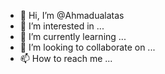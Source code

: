 - 👋 Hi, I’m @Ahmadualatas
- 👀 I’m interested in ...
- 🌱 I’m currently learning ...
- 💞️ I’m looking to collaborate on ...
- 📫 How to reach me ...

<!---
Ahmadualatas/Ahmadualatas is a ✨ special ✨ repository because its `README.md` (this file) appears on your GitHub profile.
You can click the Preview link to take a look at your changes.
--->
